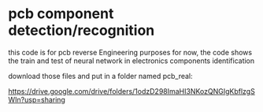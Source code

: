 # pcb component detection/recognition

this code is for pcb reverse Engineering  purposes
for now, the code shows the train and test of neural network     in electronics components identification

download those files and put in a folder named pcb_real: 

https://drive.google.com/drive/folders/1odzD298ImaHI3NKozQNGIgKbflzgSWIn?usp=sharing



